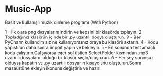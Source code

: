 # Music-App
Basit ve kullanışlı müzik dinleme programı (With Python)

1 - İlk olara png dosyalarını indirin ve hepsini bir klasörde toplayın.
2 - Topladığınız klasörün içinde bir .py uzantılı dosya oluşturun.
3 - Ben PyCharm kullandım siz ne kullanıyorsanız oraya bu klasörü aktarın.
4 - Kodu yapıştırun daha sonra import yapın ve bekleyin.
5 - En sonunda test amaçlı kodu çalıştırın.Çalışıyorsa eğer sol üstten Select Folder kısmından .mp3 uzantılı dosyaların olduğu bir klasör seçin/oluşturun.
6 - Her şey sorunsuz olduysa kapatın ve .py uzantılı dosyanın kısayolunu oluşturun.Sonra masaüstüne ekleyin ikonunu değiştirin ve hazır!
